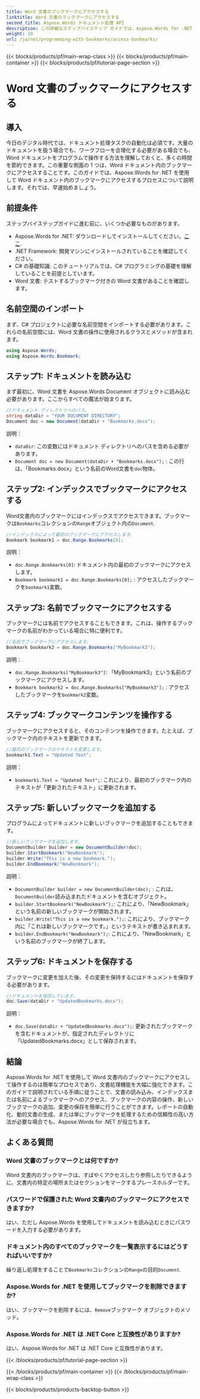 ```yaml
---
title: Word 文書のブックマークにアクセスする
linktitle: Word 文書のブックマークにアクセスする
second_title: Aspose.Words ドキュメント処理 API
description: この詳細なステップバイステップ ガイドでは、Aspose.Words for .NET を使用して Word 文書内のブックマークにアクセスし、操作する方法を学習します。
weight: 10
url: /ja/net/programming-with-bookmarks/access-bookmarks/
---
```


{{< blocks/products/pf/main-wrap-class >}}
{{< blocks/products/pf/main-container >}}
{{< blocks/products/pf/tutorial-page-section >}}

# Word 文書のブックマークにアクセスする

## 導入

今日のデジタル時代では、ドキュメント処理タスクの自動化は必須です。大量のドキュメントを扱う場合でも、ワークフローを合理化する必要がある場合でも、Word ドキュメントをプログラムで操作する方法を理解しておくと、多くの時間を節約できます。この重要な側面の 1 つは、Word ドキュメント内のブックマークにアクセスすることです。このガイドでは、Aspose.Words for .NET を使用して Word ドキュメント内のブックマークにアクセスするプロセスについて説明します。それでは、早速始めましょう。

## 前提条件

ステップバイステップガイドに進む前に、いくつか必要なものがあります。

-  Aspose.Words for .NET: ダウンロードしてインストールしてください。[ここ](https://releases.aspose.com/words/net/).
- .NET Framework: 開発マシンにインストールされていることを確認してください。
- C# の基礎知識: このチュートリアルでは、C# プログラミングの基礎を理解していることを前提としています。
- Word 文書: テストするブックマーク付きの Word 文書があることを確認します。

## 名前空間のインポート

まず、C# プロジェクトに必要な名前空間をインポートする必要があります。これらの名前空間には、Word 文書の操作に使用されるクラスとメソッドが含まれます。

```csharp
using Aspose.Words;
using Aspose.Words.Bookmark;
```

## ステップ1: ドキュメントを読み込む

まず最初に、Word 文書を Aspose.Words Document オブジェクトに読み込む必要があります。ここからすべての魔法が始まります。

```csharp
//ドキュメント ディレクトリへのパス。
string dataDir = "YOUR DOCUMENT DIRECTORY";
Document doc = new Document(dataDir + "Bookmarks.docx");
```

説明：
- `dataDir`: この変数にはドキュメント ディレクトリへのパスを含める必要があります。
- `Document doc = new Document(dataDir + "Bookmarks.docx");` : この行は、「Bookmarks.docx」という名前のWord文書を`doc`物体。

## ステップ2: インデックスでブックマークにアクセスする

Word文書内のブックマークにはインデックスでアクセスできます。ブックマークは`Bookmarks`コレクションの`Range`オブジェクト内の`Document`.

```csharp
//インデックスによって最初のブックマークにアクセスします。
Bookmark bookmark1 = doc.Range.Bookmarks[0];
```

説明：
- `doc.Range.Bookmarks[0]`: ドキュメント内の最初のブックマークにアクセスします。
- `Bookmark bookmark1 = doc.Range.Bookmarks[0];` : アクセスしたブックマークを`bookmark1`変数。

## ステップ3: 名前でブックマークにアクセスする

ブックマークには名前でアクセスすることもできます。これは、操作するブックマークの名前がわかっている場合に特に便利です。

```csharp
//名前でブックマークにアクセスします。
Bookmark bookmark2 = doc.Range.Bookmarks["MyBookmark3"];
```

説明：
- `doc.Range.Bookmarks["MyBookmark3"]`: 「MyBookmark3」という名前のブックマークにアクセスします。
- `Bookmark bookmark2 = doc.Range.Bookmarks["MyBookmark3"];` : アクセスしたブックマークを`bookmark2`変数。

## ステップ4: ブックマークコンテンツを操作する

ブックマークにアクセスすると、そのコンテンツを操作できます。たとえば、ブックマーク内のテキストを更新できます。

```csharp
//最初のブックマークのテキストを変更します。
bookmark1.Text = "Updated Text";
```

説明：
- `bookmark1.Text = "Updated Text";`: これにより、最初のブックマーク内のテキストが「更新されたテキスト」に更新されます。

## ステップ5: 新しいブックマークを追加する

プログラムによってドキュメントに新しいブックマークを追加することもできます。

```csharp
//新しいブックマークを追加します。
DocumentBuilder builder = new DocumentBuilder(doc);
builder.StartBookmark("NewBookmark");
builder.Write("This is a new bookmark.");
builder.EndBookmark("NewBookmark");
```

説明：
- `DocumentBuilder builder = new DocumentBuilder(doc);` : これは、`DocumentBuilder`読み込まれたドキュメントを含むオブジェクト。
- `builder.StartBookmark("NewBookmark");`: これにより、「NewBookmark」という名前の新しいブックマークが開始されます。
- `builder.Write("This is a new bookmark.");`: これにより、ブックマーク内に「これは新しいブックマークです。」というテキストが書き込まれます。
- `builder.EndBookmark("NewBookmark");`: これにより、「NewBookmark」という名前のブックマークが終了します。

## ステップ6: ドキュメントを保存する

ブックマークに変更を加えた後、その変更を保持するにはドキュメントを保存する必要があります。

```csharp
//ドキュメントを保存しています。
doc.Save(dataDir + "UpdatedBookmarks.docx");
```

説明：
- `doc.Save(dataDir + "UpdatedBookmarks.docx");`: 更新されたブックマークを含むドキュメントが、指定されたディレクトリに「UpdatedBookmarks.docx」として保存されます。

## 結論

Aspose.Words for .NET を使用して Word 文書内のブックマークにアクセスして操作するのは簡単なプロセスであり、文書処理機能を大幅に強化できます。このガイドで説明されている手順に従うことで、文書の読み込み、インデックスまたは名前によるブックマークへのアクセス、ブックマークの内容の操作、新しいブックマークの追加、変更の保存を簡単に行うことができます。レポートの自動化、動的文書の生成、または単にブックマークを処理するための信頼性の高い方法が必要な場合でも、Aspose.Words for .NET が役立ちます。

## よくある質問

### Word 文書のブックマークとは何ですか?
Word 文書内のブックマークは、すばやくアクセスしたり参照したりできるように、文書内の特定の場所またはセクションをマークするプレースホルダーです。

### パスワードで保護された Word 文書内のブックマークにアクセスできますか?
はい、ただし Aspose.Words を使用してドキュメントを読み込むときにパスワードを入力する必要があります。

### ドキュメント内のすべてのブックマークを一覧表示するにはどうすればいいですか?
繰り返し処理をすることで`Bookmarks`コレクションの`Range`の目的`Document`.

### Aspose.Words for .NET を使用してブックマークを削除できますか?
はい、ブックマークを削除するには、`Remove`ブックマーク オブジェクトのメソッド。

### Aspose.Words for .NET は .NET Core と互換性がありますか?
はい、Aspose.Words for .NET は .NET Core と互換性があります。

{{< /blocks/products/pf/tutorial-page-section >}}

{{< /blocks/products/pf/main-container >}}
{{< /blocks/products/pf/main-wrap-class >}}

{{< blocks/products/products-backtop-button >}}
